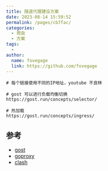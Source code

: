 ```yaml
---
title: 隧道代理建设方案
date: 2023-08-14 15:59:52
permalink: /pages/cb7fac/
categories:
  - 爬虫
  - 方案
tags:
  - 
author: 
  name: fovegage
  link: https://github.com/fovegage
---
```

```
# 每个链接使用不同的IP地址，youtube 不良林

# gost 可以进行负载均衡切换
https://gost.run/concepts/selector/

# 热加载
https://gost.run/concepts/ingress/
```
## 参考
- [gost](https://github.com/go-gost/gost)
- [goproxy](https://github.com/snail007/goproxy)
- [clash](https://github.com/Dreamacro/clash)